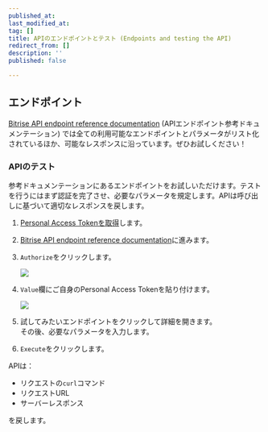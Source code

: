 ```yaml
---
published_at:
last_modified_at:
tag: []
title: APIのエンドポイントとテスト (Endpoints and testing the API)
redirect_from: []
description: ''
published: false

---
```

## エンドポイント

[Bitrise API endpoint reference documentation](https://api-docs.bitrise.io) (APIエンドポイント参考ドキュメンテーション) では全ての利用可能なエンドポイントとパラメータがリスト化されているほか、可能なレスポンスに沿っています。ぜひお試しください！

### APIのテスト

参考ドキュメンテーションにあるエンドポイントをお試しいただけます。テストを行うにはまず認証を完了させ、必要なパラメータを規定します。APIは呼び出しに基づいて適切なレスポンスを戻します。

1. [Personal Access Tokenを取得]()します。
2. [Bitrise API endpoint reference documentation](https://api-docs.bitrise.io)に進みます。
3. `Authorize`をクリックします。

   ![](/img/authorize.png)
4. `Value`欄にご自身のPersonal Access Tokenを貼り付けます。

   ![](/img/available-auth.png)
5. 試してみたいエンドポイントをクリックして詳細を開きます。  
   その後、必要なパラメータを入力します。
6. `Execute`をクリックします。

APIは：

* リクエストの`curl`コマンド
* リクエストURL
* サーバーレスポンス

を戻します。